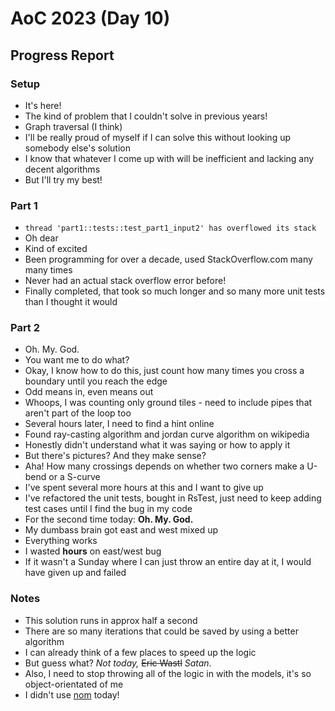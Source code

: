 # AoC 2023 (Day 10)

## Progress Report

### Setup
- It's here!
- The kind of problem that I couldn't solve in previous years!
- Graph traversal (I think)
- I'll be really proud of myself if I can solve this without looking up
  somebody else's solution
- I know that whatever I come up with will be inefficient and lacking any
  decent algorithms
- But I'll try my best!

### Part 1
- `thread 'part1::tests::test_part1_input2' has overflowed its stack`
- Oh dear
- Kind of excited
- Been programming for over a decade, used StackOverflow.com many many times
- Never had an actual stack overflow error before!
- Finally completed, that took so much longer and so many more unit tests than
  I thought it would

### Part 2
- Oh. My. God.
- You want me to do what?
- Okay, I know how to do this, just count how many times you cross a boundary
  until you reach the edge
- Odd means in, even means out
- Whoops, I was counting only ground tiles - need to include pipes that aren't
  part of the loop too
- Several hours later, I need to find a hint online
- Found ray-casting algorithm and jordan curve algorithm on wikipedia
- Honestly didn't understand what it was saying or how to apply it
- But there's pictures? And they make sense?
- Aha! How many crossings depends on whether two corners make a U-bend or a
  S-curve
- I've spent several more hours at this and I want to give up
- I've refactored the unit tests, bought in RsTest, just need to keep adding
  test cases until I find the bug in my code
- For the second time today: **Oh. My. God.**
- My dumbass brain got east and west mixed up
- Everything works
- I wasted **hours** on east/west bug
- If it wasn't a Sunday where I can just throw an entire day at it, I would
  have given up and failed

### Notes
- This solution runs in approx half a second
- There are so many iterations that could be saved by using a better algorithm
- I can already think of a few places to speed up the logic
- But guess what? _Not today,_ ~~Eric Wastl~~ _Satan_.
- Also, I need to stop throwing all of the logic in with the models, it's so
  object-orientated of me
- I didn't use [nom](https://docs.rs/nom/latest/nom/) today!
